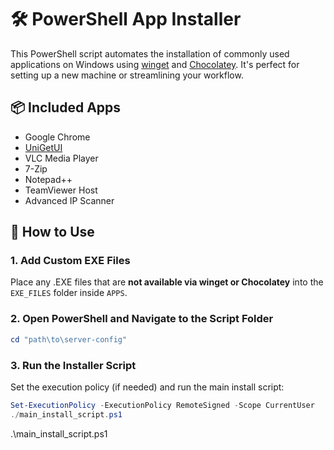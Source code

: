 # 🛠️ PowerShell App Installer

This PowerShell script automates the installation of commonly used applications on Windows using [winget](https://learn.microsoft.com/en-us/windows/package-manager/winget/) and [Chocolatey](https://chocolatey.org/). It's perfect for setting up a new machine or streamlining your workflow.

## 📦 Included Apps

- Google Chrome  
- [UniGetUI](https://github.com/marticliment/UniGetUI)  
- VLC Media Player  
- 7-Zip  
- Notepad++  
- TeamViewer Host  
- Advanced IP Scanner

## 🚀 How to Use

### 1. Add Custom EXE Files
Place any .EXE files that are **not available via winget or Chocolatey** into the `EXE_FILES` folder inside `APPS`.

### 2. Open PowerShell and Navigate to the Script Folder
```powershell
cd "path\to\server-config"
```

### 3. Run the Installer Script
Set the execution policy (if needed) and run the main install script:
```powershell
Set-ExecutionPolicy -ExecutionPolicy RemoteSigned -Scope CurrentUser
./main_install_script.ps1
```
.\main_install_script.ps1
